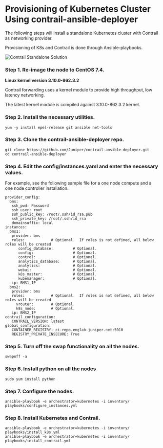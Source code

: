 # Provisioning of Kubernetes Cluster Using contrail-ansible-deployer

The following steps will install a standalone Kubernetes cluster with Contrail as networking provider.

Provisioning of K8s and Contrail is done through Ansible-playbooks.

![Contrail Standalone Solution](/images/standalone-kubernetes.png)

### Step 1. Re-image the node to CentOS 7.4.

**Linux kernel version 3.10.0-862.3.2**

   Contrail forwarding uses a kernel module to provide high throughput, low latency networking.

   The latest kernel module is compiled against 3.10.0-862.3.2 kernel.

### Step 2.	Install the necessary utilities.
```
yum -y install epel-release git ansible net-tools
```

### Step 3.	Clone the contrail-ansible-deployer repo.
```
git clone https://github.com/Juniper/contrail-ansible-deployer.git
cd contrail-ansible-deployer
```

### Step 4.	Edit the config/instances.yaml and enter the necessary values. 

For example, see the following sample file for a one node compute and a one node controller installation.
```
provider_config:
  bms:
   ssh_pwd: Password
   ssh_user: root
   ssh_public_key: /root/.ssh/id_rsa.pub
   ssh_private_key: /root/.ssh/id_rsa
   domainsuffix: local
instances:
  bms1:
   provider: bms
   roles:            # Optional.  If roles is not defined, all below roles will be created
      config_database:         # Optional.
      config:                  # Optional.
      control:                 # Optional.
      analytics_database:      # Optional.
      analytics:               # Optional.
      webui:                   # Optional.
      k8s_master:              # Optional.
      kubemanager:             # Optional.
   ip: BMS1_IP
  bms2:
   provider: bms
   roles:            # Optional.  If roles is not defined, all below roles will be created
     vrouter:        # Optional.
     k8s_node:       # Optional.
   ip: BMS2_IP
contrail_configuration:
   CONTRAIL_VERSION: latest
global_configuration:
   CONTAINER_REGISTRY: ci-repo.englab.juniper.net:5010
   REGISTRY_PRIVATE_INSECURE: True
```

### Step 5.	Turn off the swap functionality on all the nodes.
```
swapoff -a
```

### Step 6.     Install python on all the nodes
```
sudo yum install python
```


### Step 7.	Configure the nodes.
```
ansible-playbook -e orchestrator=kubernetes -i inventory/ playbooks/configure_instances.yml
```
### Step 8.	Install Kubernetes and Contrail.
```
ansible-playbook -e orchestrator=kubernetes -i inventory/ playbooks/install_k8s.yml
ansible-playbook -e orchestrator=kubernetes -i inventory/ playbooks/install_contrail.yml
```
